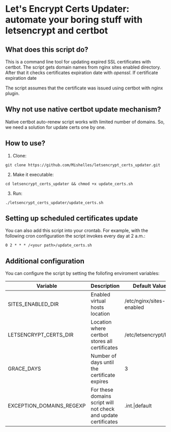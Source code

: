# Let's Encrypt Certs Updater: automate your boring stuff with letsencrypt and certbot

## What does this script do?

This is a command line tool for updating expired SSL certificates with certbot.
The script gets domain names from nginx sites enabled directory. After that it checks certificates expiration date with *openssl*. If certificate expiration date 

The script assumes that the certificate was issued using certbot with nginx plugin.

## Why not use native certbot update mechanism?

Native certbot auto-renew script works with limited number of domains. So, we need a solution for update certs one by one.

## How to use?

1. Clone:
```
git clone https://github.com/Mishelles/letsencrypt_certs_updater.git
```
2. Make it executable:
```
cd letsencrypt_certs_updater && chmod +x update_certs.sh
```
3. Run:
```
./letsencrypt_certs_updater/update_certs.sh
```

## Setting up scheduled certificates update

You can also add this script into your crontab.
For example, with the following cron configuration the script invokes every day at 2 a.m.:

```
0 2 * * * /<your path>/update_certs.sh
```

## Additional configuration

You can configure the script by setting the follofing enviroment variables:

| Variable                 | Description                                                     | Default Value            |
|--------------------------|-----------------------------------------------------------------|--------------------------|
| SITES_ENABLED_DIR        | Enabled virtual hosts location                                  | /etc/nginx/sites-enabled |
| LETSENCRYPT_CERTS_DIR    | Location where certbot stores all certificates                  | /etc/letsencrypt/live/   |
| GRACE_DAYS               | Number of days until the certificate expires                    | 3                        |
| EXCEPTION_DOMAINS_REGEXP | For these domains script will not check and update certificates | .int.\|default           |